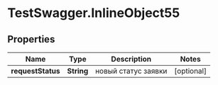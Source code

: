 # TestSwagger.InlineObject55

## Properties

Name | Type | Description | Notes
------------ | ------------- | ------------- | -------------
**requestStatus** | **String** | новый статус заявки | [optional] 


